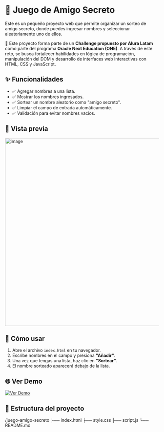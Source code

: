 # 🎉 Juego de Amigo Secreto

Este es un pequeño proyecto web que permite organizar un sorteo de amigo secreto, donde puedes ingresar nombres y seleccionar aleatoriamente uno de ellos.

📌 Este proyecto forma parte de un **Challenge propuesto por Alura Latam** como parte del programa **Oracle Next Education (ONE)**. A través de este reto, se busca fortalecer habilidades en lógica de programación, manipulación del DOM y desarrollo de interfaces web interactivas con HTML, CSS y JavaScript.

## ✨ Funcionalidades

- ✅ Agregar nombres a una lista.
- ✅ Mostrar los nombres ingresados.
- ✅ Sortear un nombre aleatorio como "amigo secreto".
- ✅ Limpiar el campo de entrada automáticamente.
- ✅ Validación para evitar nombres vacíos.

## 📸 Vista previa

[<img width="1283" height="616" alt="image" src="https://github.com/user-attachments/assets/b78a5505-ae5d-4505-a281-d6b9c1cd2dde" />](https://ibb.co/4n3ccKZt)


## 🚀 Cómo usar

1. Abre el archivo `index.html` en tu navegador.
2. Escribe nombres en el campo y presiona **"Añadir"**.
3. Una vez que tengas una lista, haz clic en **"Sortear"**.
4. El nombre sorteado aparecerá debajo de la lista.

## 🌐 Ver Demo

[![Ver Demo](https://img.shields.io/badge/🎮%20Jugar%20Amigo%20Secreto-En%20línea-blueviolet?style=for-the-badge)](https://camilasierrao.github.io/juego-amigo-secreto/)


## 📁 Estructura del proyecto

/juego-amigo-secreto
├── index.html
├── style.css
├── script.js
└── README.md

